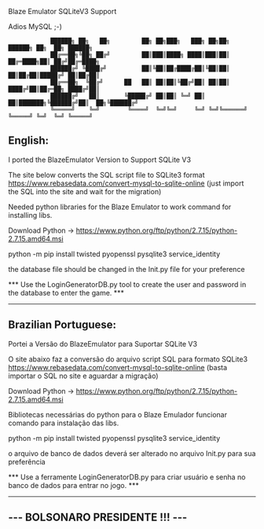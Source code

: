 Blaze Emulator SQLiteV3 Support 

Adios MySQL ;-)

                                                                                                  
                ██████╗ ██╗   ██╗         ██╗ ██╗███╗   ███╗ ██╗██╗      ██████╗ ██╗  ██╗ ██████╗ 
                ██╔══██╗╚██╗ ██╔╝         ██║███║████╗ ████║███║██║     ██╔═████╗██║ ██╔╝██╔═████╗
                ██████╔╝ ╚████╔╝          ██║╚██║██╔████╔██║╚██║██║     ██║██╔██║█████╔╝ ██║██╔██║
                ██╔══██╗  ╚██╔╝      ██   ██║ ██║██║╚██╔╝██║ ██║██║     ████╔╝██║██╔═██╗ ████╔╝██║
                ██████╔╝   ██║       ╚█████╔╝ ██║██║ ╚═╝ ██║ ██║███████╗╚██████╔╝██║  ██╗╚██████╔╝
                ╚═════╝    ╚═╝        ╚════╝  ╚═╝╚═╝     ╚═╝ ╚═╝╚══════╝ ╚═════╝ ╚═╝  ╚═╝ ╚═════╝ 
                                                                                                  

                                                             



English:
---------------------
I ported the BlazeEmulator Version to Support SQLite V3

The site below converts the SQL script file to SQLite3 format
https://www.rebasedata.com/convert-mysql-to-sqlite-online (just import the SQL into the site and wait for the migration)

Needed python libraries for the Blaze Emulator to work
command for installing libs.

Download Python -> https://www.python.org/ftp/python/2.7.15/python-2.7.15.amd64.msi

python -m pip install twisted pyopenssl pysqlite3 service_identity

the database file should be changed in the Init.py file for your preference

*** Use the LoginGeneratorDB.py tool to create the user and password in the database to enter the game. ***

------------------------------------------------------------------------------------------------------------------------------

Brazilian Portuguese:
----------------------
Portei a Versão do BlazeEmulator para Suportar SQLite V3

O site abaixo faz a conversão do arquivo script SQL para formato SQLite3
https://www.rebasedata.com/convert-mysql-to-sqlite-online (basta importar o SQL no site e aguardar a migração)

Download Python -> https://www.python.org/ftp/python/2.7.15/python-2.7.15.amd64.msi

Bibliotecas necessárias do python para o Blaze Emulador funcionar
comando para instalação das libs.

python -m pip install twisted pyopenssl pysqlite3 service_identity

o arquivo de banco de dados deverá ser alterado no arquivo Init.py para sua preferência

*** Use a ferramente LoginGeneratorDB.py para criar usuário e senha no banco de dados para entrar no jogo. ***

--------------------------------
--- BOLSONARO PRESIDENTE !!! ---
--------------------------------
